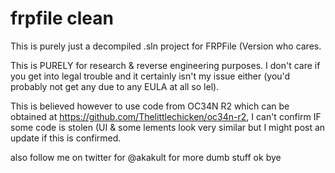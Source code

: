 # frpfile clean

This is purely just a decompiled .sln project for FRPFile (Version who cares.

This is PURELY for research & reverse engineering purposes. I don't care if you get into legal trouble and it certainly isn't my issue either (you'd probably not get any due to any EULA at all so lel).

This is believed however to use code from OC34N R2 which can be obtained at https://github.com/Thelittlechicken/oc34n-r2, I can't confirm IF some code is stolen (UI & some lements look very similar but I might post an update if this is confirmed.

also follow me on twitter for @akakult for more dumb stuff ok bye
